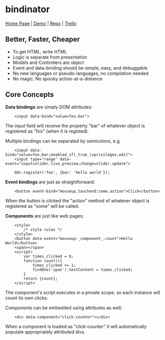 # bindinator

[Home Page](http://bindinator.com/) | [Demo](https://cdn.rawgit.com/tonioloewald/bindinator.js/master/) | [Repo](https://github.com/tonioloewald/bindinator.js) | [Trello](https://trello.com/b/0OBL4IjC/bindinator)

## Better, Faster, Cheaper

* To get HTML, write HTML
* Logic is separate from presentation
* Models and Controllers are object
* Event and data-binding should be simple, easy, and debuggable
* No new languages or pseudo-languages, no compilation needed
* No magic. No spooky action-at-a-distance

## Core Concepts

**Data bindings** are simply DOM attributes:

```
	<input data-bind="value=foo.bar">
```

The input field will receive the property "bar" of whatever object is registered as "foo" (when it is registed).

Multiple bindings can be separated by semicolons, e.g.

```
	<input data-bind="value=foo.bar;enabled_if(_true_)=privileges.edit">
	<input type="range" data-event="input=slider.live_preview;change=slider.update">
```

```
	b8r.register('foo', {bar: 'hello world'});
```

**Event bindings** are just as straightforward:

```
	<button event-bind="mouseup,touchend:some.action">Click</button>
```

When the button is clicked the "action" method of whatever object is registered as "some" will be called.

**Components** are just like web pages:

```
	<style>
		/* style rules */
	</style>
	<button data-event="mouseup:_component_.count">Hello World</button>
	<span></span>
	<script>
		var times_clicked = 0;
		function count(){
			times_clicked += 1;
			findOne('span').textContent = times_clicked;
		}
		return {count};
	</script>
```

The component's script executes in a private scope, so each instance will count its own clicks.

Components can be embedded using attributes as well:

```
	<div data-component="click-counter"></div>
```

When a component is loaded as "click-counter" it will automatically populate appropriately attributed divs.